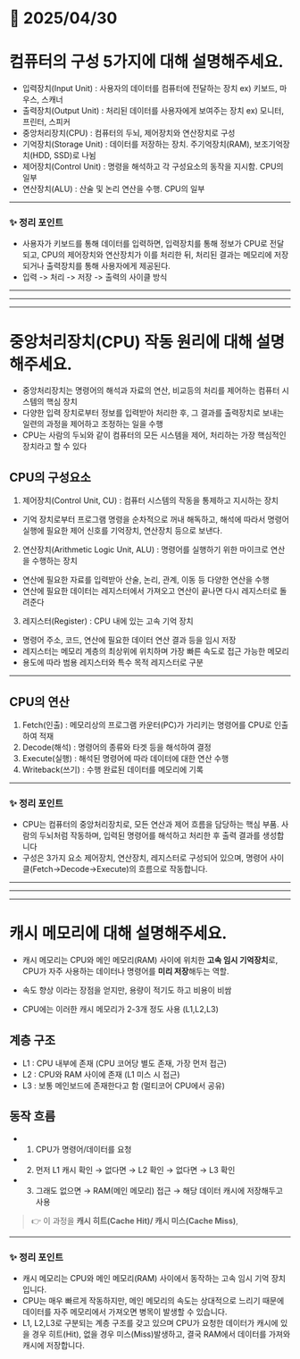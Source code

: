 # 📅 2025/04/30
# 컴퓨터의 구성 5가지에 대해 설명해주세요.
- 입력장치(Input Unit) : 사용자의 데이터를 컴퓨터에 전달하는 장치 ex) 키보드, 마우스, 스캐너 
- 출력장치(Output Unit) : 처리된 데이터를 사용자에게 보여주는 장치 ex) 모니터, 프린터, 스피커
- 중앙처리장치(CPU) : 컴퓨터의 두뇌, 제어장치와 연산장치로 구성
- 기억장치(Storage Unit) : 데이터를 저장하는 장치. 주기억장치(RAM), 보조기억장치(HDD, SSD)로 나뉨
- 제어장치(Control Unit) : 명령을 해석하고 각 구성요소의 동작을 지시함. CPU의 일부 
- 연산장치(ALU) : 산술 및 논리 연산을 수행. CPU의 일부

---

### ✨ 정리 포인트
- 사용자가 키보드를 통해 데이터를 입력하면, 입력장치를 통해 정보가 CPU로 전달되고, CPU의 제어장치와 연산장치가 이를 처리한 뒤, 처리된 결과는 메모리에 저장되거나 출력장치를 통해 사용자에게 제공된다.
- 입력 -> 처리 -> 저장 -> 출력의 사이클 방식

---
---
---

# 중앙처리장치(CPU) 작동 원리에 대해 설명해주세요.
- 중앙처리장치는 명령어의 해석과 자료의 연산, 비교등의 처리를 제어하는 컴퓨터 시스템의 핵심 장치
- 다양한 입력 장치로부터 정보를 입력받아 처리한 후, 그 결과를 출력장치로 보내는 일련의 과정을 제어하고 조정하는 일을 수행
- CPU는 사람의 두뇌와 같이 컴퓨터의 모든 시스템을 제어, 처리하는 가장 핵심적인 장치라고 할 수 있다


## CPU의 구성요소
1. 제어장치(Control Unit, CU) : 컴퓨터 시스템의 작동을 통제하고 지시하는 장치
- 기억 장치로부터 프로그램 명령을 순차적으로 꺼내 해독하고, 해석에 따라서 명령어 실행에 필요한 제어 신호를 기억장치, 연산장치 등으로 보낸다.

2. 연산장치(Arithmetic Logic Unit, ALU) : 명령어를 실행하기 위한 마이크로 연산을 수행하는 장치
- 연산에 필요한 자료를 입력받아 산술, 논리, 관계, 이동 등 다양한 연산을 수행
- 연산에 필요한 데이터는 레지스터에서 가져오고 연산이 끝나면 다시 레지스터로 돌려준다


3. 레지스터(Register) : CPU 내에 있는 고속 기억 장치
- 명령어 주소, 코드, 연산에 필요한 데이터 연산 결과 등을 임시 저장
- 레지스터는 메모리 계층의 최상위에 위치하며 가장 빠른 속도로 접근 가능한 메모리
- 용도에 따라 범용 레지스터와 특수 목적 레지스터로 구분


--- 
## CPU의 연산
1. Fetch(인출) : 메모리상의 프로그램 카운터(PC)가 가리키는 명령어를 CPU로 인출하여 적재 
2. Decode(해석) : 명령어의 종류와 타겟 등을 해석하여 결정
3. Execute(실행) : 해석된 명령어에 따라 데이터에 대한 연산 수행
4. Writeback(쓰기) : 수행 완료된 데이터를 메모리에 기록

--- 

### ✨ 정리 포인트
- CPU는 컴퓨터의 중앙처리장치로, 모든 연산과 제어 흐름을 담당하는 핵심 부품. 사람의 두뇌처럼 작동하며, 입력된 명령어를 해석하고 처리한 후 출력 결과를 생성합니다
- 구성은 3가지 요소 제어장치, 연산장치, 레지스터로 구성되어 있으며, 명령어 사이클(Fetch->Decode->Execute)의 흐름으로 작동합니다.


---
---
---

# 캐시 메모리에 대해 설명해주세요.
- 캐시 메모리는 CPU와 메인 메모리(RAM) 사이에 위치한 **고속 임시 기억장치**로,  CPU가 자주 사용하는 데이터나 명령어를 **미리 저장**해두는 역할.

- 속도 향상 이라는 장점을 얻지만, 용량이 적기도 하고 비용이 비쌈
- CPU에는 이러한 캐시 메모리가 2-3개 정도 사용 (L1,L2,L3)


## 계층 구조
- L1 : CPU 내부에 존재 (CPU 코어당 별도 존재, 가장 먼저 접근)
- L2 : CPU와 RAM 사이에 존재 (L1 미스 시 접근)
- L3 : 보통 메인보드에 존재한다고 함 (멀티코어 CPU에서 공유)

## 동작 흐름
- 1. CPU가 명령어/데이터를 요청
- 2. 먼저 L1 캐시 확인 → 없다면 → L2 확인 → 없다면 → L3 확인
- 3. 그래도 없으면 → RAM(메인 메모리) 접근 → 해당 데이터 캐시에 저장해두고 사용

> 👉 이 과정을 **캐시 히트(Cache Hit)/ 캐시 미스(Cache Miss)**, 

---

### ✨ 정리 포인트
- 캐시 메모리는 CPU와 메인 메모리(RAM) 사이에서 동작하는 고속 임시 기억 장치입니다. 
- CPU는 매우 빠르게 작동하지만, 메인 메모리의 속도는 상대적으로 느리기 때문에 데이터를 자주 메모리에서 가져오면 병목이 발생할 수 있습니다.
- L1, L2,L3로 구분되는 계층 구조를 갖고 있으며 CPU가 요청한 데이터가 캐시에 있을 경우 히트(Hit), 없을 경우 미스(Miss)발생하고, 결국 RAM에서 데이터를 가져와 캐시에 저장합니다.

